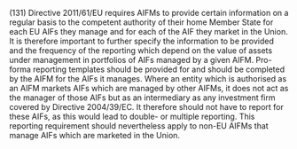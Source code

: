 (131) Directive 2011/61/EU requires AIFMs to provide certain information on a regular basis to the competent authority of their home Member State for each EU AIFs they manage and for each of the AIF they market in the Union. It is therefore important to further specify the information to be provided and the frequency of the reporting which depend on the value of assets under management in portfolios of AIFs managed by a given AIFM. Pro-forma reporting templates should be provided for and should be completed by the AIFM for the AIFs it manages. Where an entity which is authorised as an AIFM markets AIFs which are managed by other AIFMs, it does not act as the manager of those AIFs but as an intermediary as any investment firm covered by Directive 2004/39/EC. It therefore should not have to report for these AIFs, as this would lead to double- or multiple reporting. This reporting requirement should nevertheless apply to non-EU AIFMs that manage AIFs which are marketed in the Union.